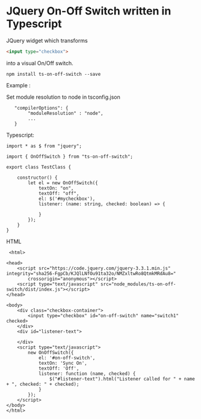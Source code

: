# JQuery On-Off Switch written in Typescript

JQuery widget which transforms 
```html
<input type="checkbox"> 
```
into a visual On/Off switch.
```
npm install ts-on-off-switch --save
```


Example :

Set module resolution to node in tsconfig.json

```
   "compilerOptions": {
        "moduleResolution" : "node",
        ...
   }
```

Typescript:

```
import * as $ from "jquery";

import { OnOffSwitch } from "ts-on-off-switch";

export class TestClass {

    constructor() {
        let el = new OnOffSwitch({
            textOn: "on",
            textOff: "off",
            el: $('#mycheckbox'),
            listener: (name: string, checked: boolean) => {

            }
        });
    }
}
```

HTML
```
 <html>

<head>
    <script src="https://code.jquery.com/jquery-3.3.1.min.js" integrity="sha256-FgpCb/KJQlLNfOu91ta32o/NMZxltwRo8QtmkMRdAu8="
        crossorigin="anonymous"></script>
    <script type="text/javascript" src="node_modules/ts-on-off-switch/dist/index.js"></script>
</head>

<body>
    <div class="checkbox-container">
        <input type="checkbox" id="on-off-switch" name="switch1" checked>
    </div>
    <div id="listener-text">

    </div>
    <script type="text/javascript">
        new OnOffSwitch({
            el: '#on-off-switch',
            textOn: 'Sync On',
            textOff: 'Off',
            listener: function (name, checked) {
                $("#listener-text").html("Listener called for " + name + ", checked: " + checked);
            }
        });
    </script>
</body>
</html>
```

